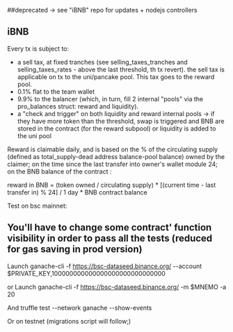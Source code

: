##deprecated -> see "iBNB" repo for updates + nodejs controllers

## iBNB


Every tx is subject to:
- a sell tax, at fixed tranches (see selling_taxes_tranches and selling_taxes_rates - above the last threshold, th tx revert).
  the sell tax is applicable on tx to the uni/pancake pool. This tax goes to the reward pool.
- 0.1% flat to the team wallet
- 9.9% to the balancer (which, in turn, fill 2 internal "pools" via the pro_balances struct: reward and liquidity).
- a "check and trigger" on both liquidity and reward internal pools -> if they have more token than the threshold, swap is triggered
   and BNB are stored in the contract (for the reward subpool) or liquidity is added to the uni pool

Reward is claimable daily, and is based on the % of the circulating supply (defined as total_supply-dead address balance-pool balance)
owned by the claimer; on the time since the last transfer into owner's wallet module 24; on the BNB balance of the contract :

reward in BNB = (token owned / circulating supply) * [(current time - last transfer in) % 24] / 1 day * BNB contract balance


Test on bsc mainnet:

## You'll have to change some contract' function visibility in order to pass all the tests (reduced for gas saving in prod version)

Launch ganache-cli -f https://bsc-dataseed.binance.org/ --account $PRIVATE_KEY,100000000000000000000000000000

or Launch ganache-cli -f https://bsc-dataseed.binance.org/ -m $MNEMO -a 20

And truffle test --network ganache --show-events

Or on testnet (migrations script will follow;)
